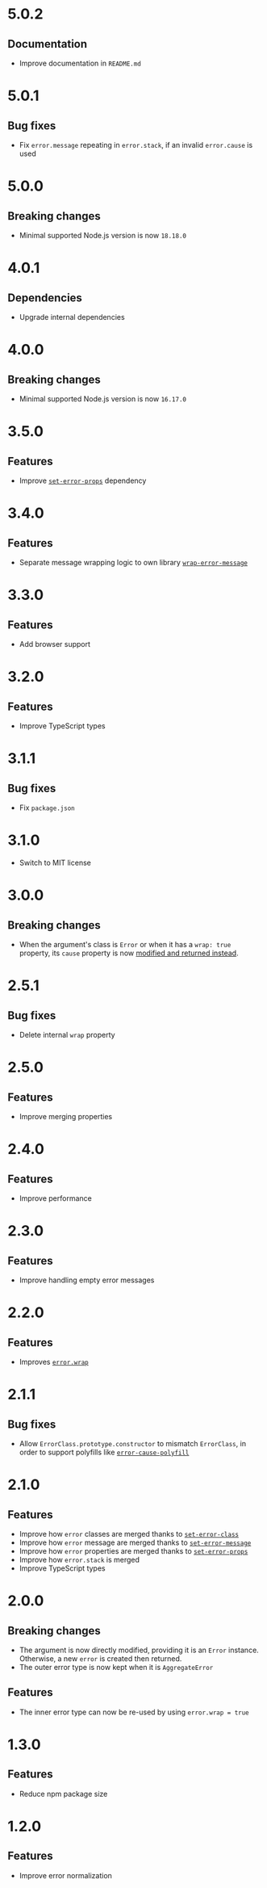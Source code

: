 # 5.0.2

## Documentation

- Improve documentation in `README.md`

# 5.0.1

## Bug fixes

- Fix `error.message` repeating in `error.stack`, if an invalid `error.cause` is
  used

# 5.0.0

## Breaking changes

- Minimal supported Node.js version is now `18.18.0`

# 4.0.1

## Dependencies

- Upgrade internal dependencies

# 4.0.0

## Breaking changes

- Minimal supported Node.js version is now `16.17.0`

# 3.5.0

## Features

- Improve [`set-error-props`](https://github.com/ehmicky/set-error-props)
  dependency

# 3.4.0

## Features

- Separate message wrapping logic to own library
  [`wrap-error-message`](https://github.com/ehmicky/wrap-error-message)

# 3.3.0

## Features

- Add browser support

# 3.2.0

## Features

- Improve TypeScript types

# 3.1.1

## Bug fixes

- Fix `package.json`

# 3.1.0

- Switch to MIT license

# 3.0.0

## Breaking changes

- When the argument's class is `Error` or when it has a `wrap: true` property,
  its `cause` property is now
  [modified and returned instead](README.md#error-class).

# 2.5.1

## Bug fixes

- Delete internal `wrap` property

# 2.5.0

## Features

- Improve merging properties

# 2.4.0

## Features

- Improve performance

# 2.3.0

## Features

- Improve handling empty error messages

# 2.2.0

## Features

- Improves [`error.wrap`](README.md#error-class)

# 2.1.1

## Bug fixes

- Allow `ErrorClass.prototype.constructor` to mismatch `ErrorClass`, in order to
  support polyfills like
  [`error-cause-polyfill`](https://github.com/ehmicky/error-cause-polyfill)

# 2.1.0

## Features

- Improve how `error` classes are merged thanks to
  [`set-error-class`](https://github.com/ehmicky/set-error-class)
- Improve how `error` message are merged thanks to
  [`set-error-message`](https://github.com/ehmicky/set-error-message)
- Improve how `error` properties are merged thanks to
  [`set-error-props`](https://github.com/ehmicky/set-error-props)
- Improve how `error.stack` is merged
- Improve TypeScript types

# 2.0.0

## Breaking changes

- The argument is now directly modified, providing it is an `Error` instance.
  Otherwise, a new `error` is created then returned.
- The outer error type is now kept when it is `AggregateError`

## Features

- The inner error type can now be re-used by using `error.wrap = true`

# 1.3.0

## Features

- Reduce npm package size

# 1.2.0

## Features

- Improve error normalization
